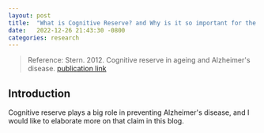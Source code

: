 ```yaml
---
layout: post
title:  "What is Cognitive Reserve? and Why is it so important for the prevention of Alzheimer's?"
date:   2022-12-26 21:43:30 -0800
categories: research
---
```


> Reference: Stern. 2012. Cognitive reserve in ageing and Alzheimer's disease. [publication link](https://pubmed.ncbi.nlm.nih.gov/23079557/)

## Introduction

Cognitive reserve plays a big role in preventing Alzheimer's disease, and I would like to elaborate more on that claim in this blog.